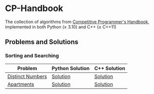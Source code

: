 # CP-Handbook

The collection of algorithms from
[Competitive Programmer's Handbook](./book.pdf), implemented in both
Python (≥ 3.10) and C++ (≥ C++11)

## Problems and Solutions

### Sorting and Searching

| Problem                                                   | Python Solution                                   | C++ Solution                                        |
|-----------------------------------------------------------|---------------------------------------------------|-----------------------------------------------------|
| [Distinct Numbers](https://cses.fi/problemset/task/1621/) | [Solution](./py_src/Sortings/distinct_numbers.py) | [Solution](./cpp_src/Sortings/distinct_numbers.cpp) | 
| [Apartments](https://cses.fi/problemset/task/1084/)       | [Solution](./py_src/Sortings/apartments.py)       | [Solution](./cpp_src/Sortings/apartment.cpp)        | 
